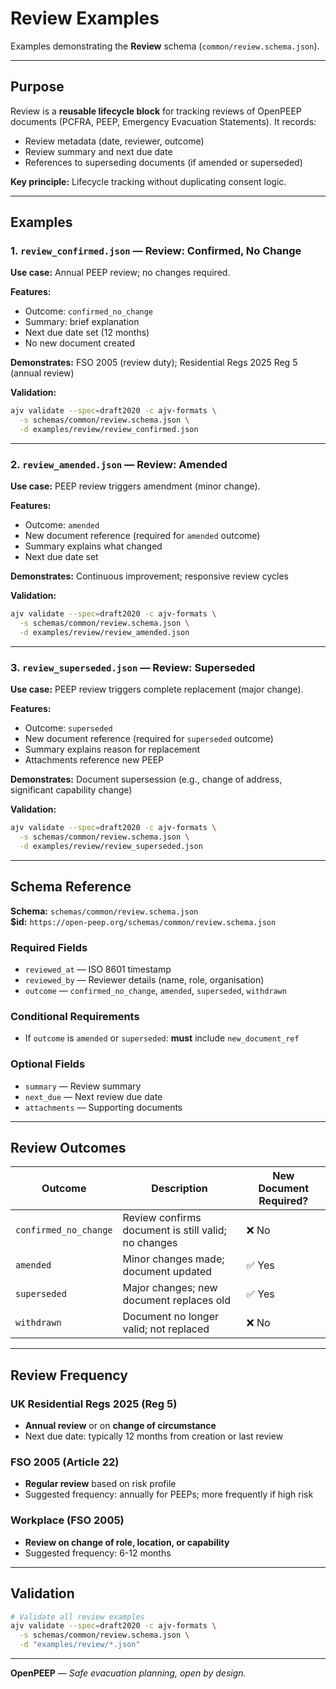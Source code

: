# Review Examples

Examples demonstrating the **Review** schema (`common/review.schema.json`).

---

## Purpose

Review is a **reusable lifecycle block** for tracking reviews of OpenPEEP documents (PCFRA, PEEP, Emergency Evacuation Statements). It records:
- Review metadata (date, reviewer, outcome)
- Review summary and next due date
- References to superseding documents (if amended or superseded)

**Key principle:** Lifecycle tracking without duplicating consent logic.

---

## Examples

### 1. `review_confirmed.json` — Review: Confirmed, No Change

**Use case:** Annual PEEP review; no changes required.

**Features:**
- Outcome: `confirmed_no_change`
- Summary: brief explanation
- Next due date set (12 months)
- No new document created

**Demonstrates:** FSO 2005 (review duty); Residential Regs 2025 Reg 5 (annual review)

**Validation:**
```bash
ajv validate --spec=draft2020 -c ajv-formats \
  -s schemas/common/review.schema.json \
  -d examples/review/review_confirmed.json
```

---

### 2. `review_amended.json` — Review: Amended

**Use case:** PEEP review triggers amendment (minor change).

**Features:**
- Outcome: `amended`
- New document reference (required for `amended` outcome)
- Summary explains what changed
- Next due date set

**Demonstrates:** Continuous improvement; responsive review cycles

**Validation:**
```bash
ajv validate --spec=draft2020 -c ajv-formats \
  -s schemas/common/review.schema.json \
  -d examples/review/review_amended.json
```

---

### 3. `review_superseded.json` — Review: Superseded

**Use case:** PEEP review triggers complete replacement (major change).

**Features:**
- Outcome: `superseded`
- New document reference (required for `superseded` outcome)
- Summary explains reason for replacement
- Attachments reference new PEEP

**Demonstrates:** Document supersession (e.g., change of address, significant capability change)

**Validation:**
```bash
ajv validate --spec=draft2020 -c ajv-formats \
  -s schemas/common/review.schema.json \
  -d examples/review/review_superseded.json
```

---

## Schema Reference

**Schema:** `schemas/common/review.schema.json`  
**$id:** `https://open-peep.org/schemas/common/review.schema.json`

### Required Fields
- `reviewed_at` — ISO 8601 timestamp
- `reviewed_by` — Reviewer details (name, role, organisation)
- `outcome` — `confirmed_no_change`, `amended`, `superseded`, `withdrawn`

### Conditional Requirements
- If `outcome` is `amended` or `superseded`: **must** include `new_document_ref`

### Optional Fields
- `summary` — Review summary
- `next_due` — Next review due date
- `attachments` — Supporting documents

---

## Review Outcomes

| Outcome | Description | New Document Required? |
|---------|-------------|------------------------|
| `confirmed_no_change` | Review confirms document is still valid; no changes | ❌ No |
| `amended` | Minor changes made; document updated | ✅ Yes |
| `superseded` | Major changes; new document replaces old | ✅ Yes |
| `withdrawn` | Document no longer valid; not replaced | ❌ No |

---

## Review Frequency

### UK Residential Regs 2025 (Reg 5)
- **Annual review** or on **change of circumstance**
- Next due date: typically 12 months from creation or last review

### FSO 2005 (Article 22)
- **Regular review** based on risk profile
- Suggested frequency: annually for PEEPs; more frequently if high risk

### Workplace (FSO 2005)
- **Review on change of role, location, or capability**
- Suggested frequency: 6-12 months

---

## Validation

```bash
# Validate all review examples
ajv validate --spec=draft2020 -c ajv-formats \
  -s schemas/common/review.schema.json \
  -d "examples/review/*.json"
```

---

**OpenPEEP** — *Safe evacuation planning, open by design.*

